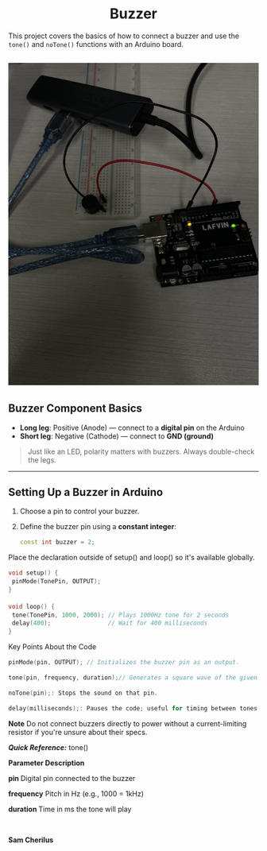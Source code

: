 <h1 align="center"><strong> Buzzer </strong></h1>

<p>This project covers the basics of how to connect a buzzer and use the <code>tone()</code> and <code>noTone()</code> functions with an Arduino board.</p>

![Final Project](https://github.com/BracleyPremed/Buzzer-/blob/main/BZ.png?raw=true)
---

## Buzzer Component Basics

- **Long leg**: Positive (Anode) — connect to a **digital pin** on the Arduino  
- **Short leg**: Negative (Cathode) — connect to **GND (ground)**

> Just like an LED, polarity matters with buzzers. Always double-check the legs.

---

## Setting Up a Buzzer in Arduino

1. Choose a pin to control your buzzer.
2. Define the buzzer pin using a **constant integer**:

   
   ```cpp
   const int buzzer = 2;

    ```
Place the declaration outside of setup() and loop() so it's available globally.


 ```cpp
void setup() {
  pinMode(TonePin, OUTPUT);
}

void loop() {
  tone(TonePin, 1000, 2000); // Plays 1000Hz tone for 2 seconds
  delay(400);                // Wait for 400 milliseconds
}

 ```
Key Points About the Code

 ```cpp
pinMode(pin, OUTPUT); // Initializes the buzzer pin as an output.
 ```

 ```cpp
tone(pin, frequency, duration);// Generates a square wave of the given frequency (Hz) on the pin for the specified duration (ms).
 ```

 ```cpp
noTone(pin);: Stops the sound on that pin.
 ```

 ```cpp
delay(milliseconds);: Pauses the code; useful for timing between tones.
 ```


<strong> Note</strong>
Do not connect buzzers directly to power without a current-limiting resistor if you're unsure about their specs.

<strong> <i> Quick Reference:</i></strong> tone() 

<strong> Parameter	Description </strong> 
<p> <strong> pin </strong>	Digital pin connected to the buzzer <p>
<p> <strong> frequency</strong> Pitch in Hz (e.g., 1000 = 1kHz) <p>
<p> <strong> duration </strong> 	Time in ms the tone will play <p> </br>



<strong>  Sam Cherilus <strong> 
